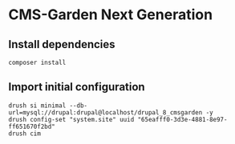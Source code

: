 # CMS-Garden Next Generation

## Install dependencies

    composer install

## Import initial configuration

    drush si minimal --db-url=mysql://drupal:drupal@localhost/drupal_8_cmsgarden -y
    drush config-set "system.site" uuid "65eafff0-3d3e-4881-8e97-ff651670f2bd"
    drush cim
